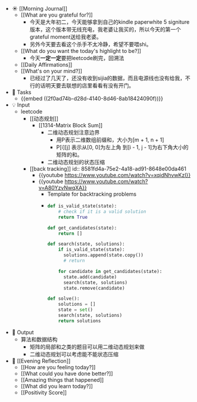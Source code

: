 - ☀️ [[Morning Journal]]
	- [[What are you grateful for?]]
		- 今天是大年初二，今天能够拿到自己的kindle paperwhite 5 signiture版本，这个版本带无线充电，我老婆让我买的，所以今天的第一个grateful moment送给我老婆。
		- 另外今天要去看这个杀手不太冷静，希望不要喂shi。
	- [[What do you want the today's highlight to be?]]
		- 今天**一定一定**要把leetcode刷完，回溯法
	- [[Daily Affirmations]]
	- [[What's on your mind?]]
		- 已经过了几天了，还没有收到sijia的数据，而且电源线也没有给我，不行的话明天要去联想的店里看看有没有开门。
- 📌 Tasks
	- {{embed  ((2f0ad74b-d28d-4140-8d46-8ab18424090f))}}
- 💡 Input
	- leetcode
		- [[动态规划]]
			- [[1314-Matrix Block Sum]]
				- 二维动态规划注意边界
					- 用P表示二维数组前缀和，大小为[m + 1, n + 1]
					- P[i][j] 表示从[0, 0]为左上角 到[i - 1, j - 1]为右下角大小的矩阵的和。
				- 二维动态规划的状态压缩
		- [[back tracking]] 
		  id:: 8581fd4a-75e2-4a18-ad91-8648e00da461
			- {{youtube https://www.youtube.com/watch?v=xqidNhvwKzI}}
			- {{youtube https://www.youtube.com/watch?v=A80YzvNwqXA}}
				- Template for backtracking problems
				- ```python
				  def is_valid_state(state):
				      # check if it is a valid solution
				      return True
				  
				  def get_candidates(state):
				      return []
				  
				  def search(state, solutions):
				      if is_valid_state(state):
				   		solutions.append(state.copy())
				   		# return
				  
				      for candidate in get_candidates(state):
				   		state.add(candidate)
				   		search(state, solutions)
				   		state.remove(candidate)
				  
				  def solve():
				      solutions = []
				      state = set()
				      search(state, solutions)
				      return solutions
				  ```
- 📝 Output
	- 算法和数据结构
		- 矩阵的局部和之类的题目可以用二维动态规划来做
		- 二维动态规划可以考虑能不能状态压缩
- 🌙 [[Evening Reflection]]
	- [[How are you feeling today?]]
	- [[What could you have done better?]]
	- [[Amazing things that happened]]
	- [[What did you learn today?]]
	- [[Positivity Score]]